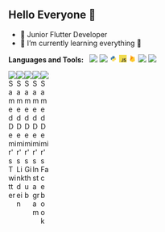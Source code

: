 ## Hello Everyone  👋

- 👯 Junior Flutter Developer
- 🌱 I’m currently learning everything 🤣

**Languages and Tools:** &nbsp;
<code><img height="15" src="https://user-images.githubusercontent.com/43873156/91188260-c683e800-e6f9-11ea-91c3-1fb0ecf5b9d9.png"></code>
<code><img height="15" src="https://user-images.githubusercontent.com/43873156/91188255-c5eb5180-e6f9-11ea-8e1f-3ef13ba0e253.png"></code>
<code><img height="15" src="https://raw.githubusercontent.com/github/explore/80688e429a7d4ef2fca1e82350fe8e3517d3494d/topics/python/python.png"></code>
<code><img height="15" src="https://raw.githubusercontent.com/github/explore/80688e429a7d4ef2fca1e82350fe8e3517d3494d/topics/javascript/javascript.png"></code>
<code><img height="15" src="https://raw.githubusercontent.com/github/explore/80688e429a7d4ef2fca1e82350fe8e3517d3494d/topics/firebase/firebase.png"></code>
<code><img height="15" src="https://user-images.githubusercontent.com/43873156/91188268-c84dab80-e6f9-11ea-91e8-9096bba2d2b0.jpg"></code>
<code><img height="15" src="https://user-images.githubusercontent.com/43873156/91188271-c84dab80-e6f9-11ea-9ff7-3c8c3e2fe8d5.png"></code>


<a href="https://twitter.com/sameetdmrr">
  <img align="left" alt="Samed Demir's Twitter" width="16px" src="https://cdn.jsdelivr.net/npm/simple-icons@v3/icons/twitter.svg" />
</a>
<a href="https://www.linkedin.com/in/sameetdmr/">
  <img align="left" alt="Samed Demir's Linkdein" width="16px" src="https://cdn.jsdelivr.net/npm/simple-icons@v3/icons/linkedin.svg" />
</a>
<a href="https://github.com/sameetdmr">
  <img align="left" alt="Samed Demir's Github" width="16px" src="https://cdn.jsdelivr.net/npm/simple-icons@v3/icons/github.svg" />
</a>
<a href="https://instagram.com/sameetdmr/">
  <img align="left" alt="Samed Demir's Instagram" width="16px" src="https://cdn.jsdelivr.net/npm/simple-icons@v3/icons/instagram.svg" />
</a>
<a href="https://www.facebook.com/sameddemir01/">
  <img align="left" alt="Samed Demir's Facebook" width="16px" src="https://cdn.jsdelivr.net/npm/simple-icons@v3/icons/facebook.svg" />
</a>

